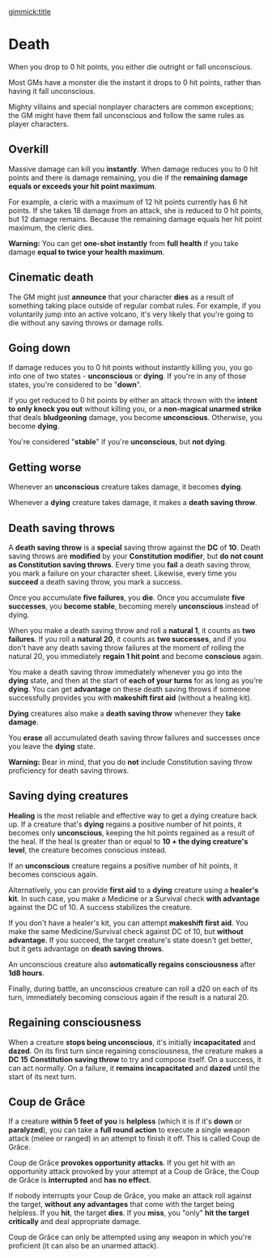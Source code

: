 [gimmick:title](Death)

# Death

When you drop to 0 hit points, you either die outright or fall unconscious.

Most GMs have a monster die the instant it drops to 0 hit points, rather than having it fall unconscious.

Mighty villains and special nonplayer characters are common exceptions; the GM might have them fall unconscious and follow the same rules as player characters. 

## Overkill

Massive damage can kill you **instantly**. When damage reduces you to 0 hit points and there is damage remaining, you die if the **remaining damage equals or exceeds your hit point maximum**.

For example, a cleric with a maximum of 12 hit points currently has 6 hit points. If she takes 18 damage from an attack, she is reduced to 0 hit points, but 12 damage remains. Because the remaining damage equals her hit point maximum, the cleric dies.

**Warning:** You can get **one-shot instantly** from **full health** if you take damage **equal to twice your health maximum**.

## Cinematic death

The GM might just **announce** that your character **dies** as a result of something taking place outside of regular combat rules. For example, if you voluntarily jump into an active volcano, it's very likely that you're going to die without any saving throws or damage rolls.

## Going down

If damage reduces you to 0 hit points without instantly killing you, you go into one of two states - **unconscious** or **dying**. If you're in any of those states, you're considered to be "**down**".

If you get reduced to 0 hit points by either an attack thrown with the **intent to only knock you out** without killing you, or a **non-magical unarmed strike** that deals **bludgeoning** damage, you become **unconscious**. Otherwise, you become **dying**.

You're considered "**stable**" if you're **unconscious**, but **not dying**.

## Getting worse

Whenever an **unconscious** creature takes damage, it becomes **dying**.

Whenever a **dying** creature takes damage, it makes a **death saving throw**.

## Death saving throws

A **death saving throw** is a **special** saving throw against the **DC** of **10**. Death saving throws are **modified** by your **Constitution modifier**, but **do not count as Constitution saving throws**. Every time you **fail** a death saving throw, you mark a failure on your character sheet. Likewise, every time you **succeed** a death saving throw, you mark a success. 

Once you accumulate **five failures**, you **die**. Once you accumulate **five successes**, you **become stable**, becoming merely **unconscious** instead of dying.

When you make a death saving throw and roll a **natural 1**, it counts as **two failures**. If you roll a **natural 20**, it counts as **two successes**, and if you don't have any death saving throw failures at the moment of rolling the natural 20, you immediately **regain 1 hit point** and become **conscious** again.

You make a death saving throw immediately whenever you go into the **dying** state, and then at the start of **each of your turns** for as long as you're **dying**. You can get **advantage** on these death saving throws if someone successfully provides you with **makeshift first aid** (without a healing kit).

**Dying** creatures also make a **death saving throw** whenever they **take damage**.

You **erase** all accumulated death saving throw failures and successes once you leave the **dying** state.

**Warning:** Bear in mind, that you do **not** include Constitution saving throw proficiency for death saving throws.

## Saving dying creatures

**Healing** is the most reliable and effective way to get a dying creature back up. If a creature that's **dying** regains a positive number of hit points, it becomes only **unconscious**, keeping the hit points regained as a result of the heal. If the heal is greater than or equal to **10 + the dying creature's level**, the creature becomes conscious instead.

If an **unconscious** creature regains a positive number of hit points, it becomes conscious again.

Alternatively, you can provide **first aid** to a **dying** creature using a **healer's kit**. In such case, you make a Medicine or a Survival check **with advantage** against the DC of 10. A success stabilizes the creature.

If you don't have a healer's kit, you can attempt **makeshift first aid**. You make the same Medicine/Survival check against DC of 10, but **without advantage**. If you succeed, the target creature's state doesn't get better, but it gets advantage on **death saving throws**.

An unconscious creature also **automatically regains consciousness** after **1d8 hours**.

Finally, during battle, an unconscious creature can roll a d20 on each of its turn, immediately becoming conscious again if the result is a natural 20.

## Regaining consciousness

When a creature **stops being unconscious**, it's initially **incapacitated** and **dazed**. On its first turn since regaining consciousness, the creature makes a **DC 15** **Constitution saving throw** to try and compose itself. On a success, it can act normally. On a failure, it **remains** **incapacitated** and **dazed** until the start of its next turn.

## Coup de Grâce

If a creature **within 5 feet of you** is **helpless** (which it is if it's **down** or **paralyzed**), you can take a **full round action** to execute a single weapon attack (melee or ranged) in an attempt to finish it off. This is called Coup de Grâce.

Coup de Grâce **provokes opportunity attacks**. If you get hit with an opportunity attack provoked by your attempt at a Coup de Grâce, the Coup de Grâce is **interrupted** and **has no effect**.

If nobody interrupts your Coup de Grâce, you make an attack roll against the target, **without any advantages** that come with the target being helpless. If you **hit**, the target **dies**. If you **miss**, you "only" **hit the target critically** and deal appropriate damage.

Coup de Grâce can only be attempted using any weapon in which you're proficient (it can also be an unarmed attack).